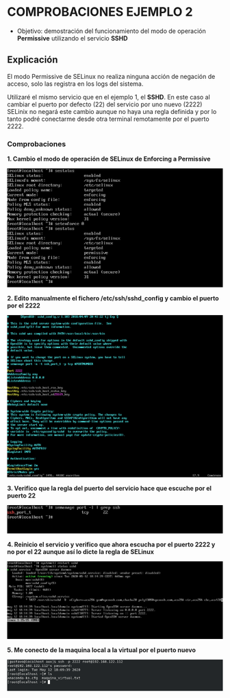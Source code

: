# COMPROBACIONES EJEMPLO 2

- Objetivo: demostración del funcionamiento del modo de operación **Permissive** utilizando el servicio **SSHD**

## Explicación

El modo Permissive de SELinux no realiza ninguna acción de negación de acceso, solo las registra en los logs del sistema. 

Utilizaré el mismo servicio que en el ejemplo 1, el **SSHD**. En este caso al cambiar el puerto por defecto (22) del servicio por uno nuevo (2222) SELinix no negará este cambio aunque no haya una regla definida y por lo tanto podré conectarme desde otra terminal remotamente por el puerto 2222.

### Comprobaciones

**1. Cambio el modo de operación de SELinux de Enforcing a Permissive**

![](../img/2_ejemplo/cambiar_permissive.png)

**2. Edito manualmente el fichero /etc/ssh/sshd_config y cambio el puerto por el 2222**

![](../img/2_ejemplo/puerto2222.png)

**3. Verifico que la regla del puerto del servicio hace que escuche por el puerto 22**

![](../img/2_ejemplo/regla_ssh_22.png)

**4. Reinicio el servicio y verifico que ahora escucha por el puerto 2222 y no por el 22 aunque así lo dicte la regla de SELinux**

![](../img/2_ejemplo/restart_sshd.png)

**5. Me conecto de la maquina local a la virtual por el puerto nuevo**

![](../img/2_ejemplo/conexion_puerto2222.png)




